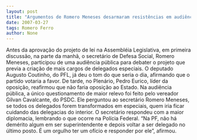 ```yaml
---
layout: post
title: "Argumentos de Romero Meneses desarmaram resistências em audiência pública"
date: 2007-03-27
tags: Romero Ferro
author: None
---
```

Antes da aprovação do projeto de lei na Assembléia Legislativa, em primeira discussão, na parte da manhã, o secretário de Defesa Social, Romero Meneses, participou de uma audiência pública para debater o projeto que previa a criação de mais cargos de delegados especiais.
O deputado Augusto Coutinho, do PFL, já deu o tom do que seria o dia, afirmando que o partido votaria a favor. De tarde, no Plenário, Pedro Eurico, líder da oposição, reafirmou que não faria oposição ao Estado.
Na audiência pública, a único questionamento de maior relevo foi feito pelo vereador Gilvan Cavalcante, do PSDC. Ele perguntou ao secretário Romero Meneses, se todos os delegados forem transformados em especiais, quem iria ficar cuidando das delegacias do interior.
O secretário respondeu com a maior diplomacia, lembrando o que ocorre na Polícia Federal.
“Na PF, não há demérito algum em ser superintendente e depois voltar a ser delegado no último posto. É um orgulho ter um ofício e responder por ele”, afirmou. 